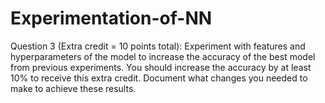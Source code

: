 # Experimentation-of-NN
Question 3 (Extra credit = 10 points total): Experiment with features and hyperparameters  of the model to increase the accuracy of the best model from previous experiments. You should increase the accuracy by at least 10% to receive this extra credit.   Document what changes you needed to make to achieve these results.
